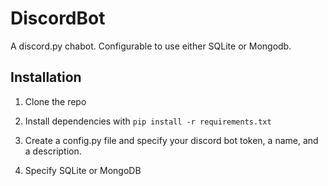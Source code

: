 # DiscordBot

A discord.py chabot. Configurable to use either SQLite or Mongodb.

## Installation

1. Clone the repo

2. Install dependencies with ```pip install -r requirements.txt```

3. Create a config.py file and specify your discord bot token, a name, and a description.

4. Specify SQLite or MongoDB

